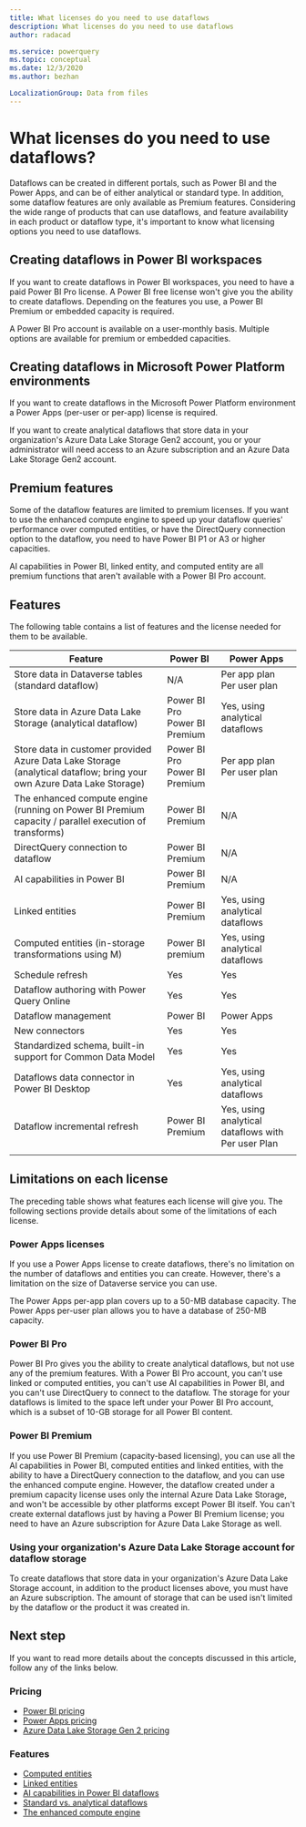 ```yaml
---
title: What licenses do you need to use dataflows
description: What licenses do you need to use dataflows
author: radacad

ms.service: powerquery
ms.topic: conceptual
ms.date: 12/3/2020
ms.author: bezhan

LocalizationGroup: Data from files
---
```


# What licenses do you need to use dataflows?



Dataflows can be created in different portals, such as Power BI and the Power Apps, and can be of either analytical or standard type. In addition, some dataflow features are only available as Premium features. Considering the wide range of products that can use dataflows, and feature availability in each product or dataflow type, it's important to know what licensing options you need to use dataflows.

## Creating dataflows in Power BI workspaces

If you want to create dataflows in Power BI workspaces, you need to have a paid Power BI Pro license. A Power BI free license won't give you the ability to create dataflows. Depending on the features you use, a Power BI Premium or embedded capacity is required.

A Power BI Pro account is available on a user-monthly basis. Multiple options are available for premium or embedded capacities.

## Creating dataflows in Microsoft Power Platform environments

If you want to create dataflows in the Microsoft Power Platform environment a Power Apps (per-user or per-app) license is required.

If you want to create analytical dataflows that store data in your organization's Azure Data Lake Storage Gen2 account, you or your administrator will need access to an Azure subscription and an Azure Data Lake Storage Gen2 account.

## Premium features

Some of the dataflow features are limited to premium licenses. If you want to use the enhanced compute engine to speed up your dataflow queries' performance over computed entities, or have the DirectQuery connection option to the dataflow, you need to have Power BI P1 or A3 or higher capacities.

AI capabilities in Power BI, linked entity, and computed entity are all premium functions that aren't available with a Power BI Pro account.

## Features

The following table contains a list of features and the license needed for them to be available.

| Feature                                                      | Power BI                           | Power Apps                                                   |
| ------------------------------------------------------------ | ---------------------------------- | ------------------------------------------------------------ |
| Store data in Dataverse tables (standard dataflow) | N/A                                | Per app plan<br />Per user plan                              |
| Store data in Azure Data Lake Storage (analytical dataflow)               | Power BI Pro<br />Power BI Premium | Yes, using analytical dataflows                              |
| Store data in customer provided Azure Data Lake Storage (analytical dataflow; bring your own Azure Data Lake Storage) | Power BI Pro<br />Power BI Premium | Per app plan<br />Per user plan                              |
| The enhanced compute engine (running on Power BI Premium capacity / parallel execution of transforms) | Power BI Premium                   | N/A                                                          |
| DirectQuery connection to dataflow                           | Power BI Premium                   | N/A                                                          |
| AI capabilities in Power BI                                  | Power BI Premium                   | N/A                                                          |
| Linked entities                                              | Power BI Premium                   | Yes, using analytical dataflows |
| Computed entities (in-storage transformations using M)       | Power BI premium                   | Yes, using analytical dataflows |
| Schedule refresh                                             | Yes                                   | Yes                                                             |
| Dataflow authoring with Power Query Online                   | Yes                                | Yes                                                          |
| Dataflow management                                          | Power BI                     | Power Apps                                         |
| New connectors                                               | Yes                                | Yes                                                          |
| Standardized schema, built-in support for Common Data Model | Yes                                | Yes                                                          |
| Dataflows data connector in Power BI Desktop                 | Yes                                | Yes, using analytical dataflows   |
| Dataflow incremental refresh                                 | Power BI Premium                   | Yes, using analytical dataflows with Per user Plan |
| | | |

## Limitations on each license

The preceding table shows what features each license will give you. The following sections provide details about some of the limitations of each license.

### Power Apps licenses

If you use a Power Apps license to create dataflows, there's no limitation on the number of dataflows and entities you can create. However, there's a limitation on the size of Dataverse service you can use.

The Power Apps per-app plan covers up to a 50-MB database capacity. The Power Apps per-user plan allows you to have a database of 250-MB capacity.

### Power BI Pro

Power BI Pro gives you the ability to create analytical dataflows, but not use any of the premium features. With a Power BI Pro account, you can't use linked or computed entities, you can't use AI capabilities in Power BI, and you can't use DirectQuery to connect to the dataflow. The storage for your dataflows is limited to the space left under your Power BI Pro account, which is a subset of 10-GB storage for all Power BI content.

### Power BI Premium

If you use Power BI Premium (capacity-based licensing), you can use all the AI capabilities in Power BI, computed entities and linked entities, with the ability to have a DirectQuery connection to the dataflow, and you can use the enhanced compute engine. However, the dataflow created under a premium capacity license uses only the internal Azure Data Lake Storage, and won't be accessible by other platforms except Power BI itself. You can't create external dataflows just by having a Power BI Premium license; you need to have an Azure subscription for Azure Data Lake Storage as well.

### Using your organization's Azure Data Lake Storage account for dataflow storage

To create dataflows that store data in your organization's Azure Data Lake Storage account, in addition to the product licenses above, you must have an Azure subscription. The amount of storage that can be used isn't limited by the dataflow or the product it was created in.

## Next step

If you want to read more details about the concepts discussed in this article, follow any of the links below.

### Pricing

- [Power BI pricing](https://powerbi.microsoft.com/pricing/)
- [Power Apps pricing](https://powerapps.microsoft.com/pricing/)
- [Azure Data Lake Storage Gen 2 pricing](https://azure.microsoft.com/pricing/details/storage/data-lake/)

### Features

- [Computed entities](computed-entities.md)
- [Linked entities](linked-entities.md)
- [AI capabilities in Power BI dataflows](/power-bi/service-machine-learning-automated)
- [Standard vs. analytical dataflows](understanding-differences-between-analytical-standard-dataflows.md)
- [The enhanced compute engine](/power-bi/transform-model/service-dataflows-enhanced-compute-engine)
